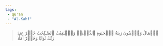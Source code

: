 ```yaml
---
tags: 
 - quran 
 - "Al-Kahf"
---
```


> ٱلۡمَالُ وَٱلۡبَنُونَ زِينَةُ ٱلۡحَيَوٰةِ ٱلدُّنۡيَاۖ وَٱلۡبَٰقِيَٰتُ ٱلصَّـٰلِحَٰتُ خَيۡرٌ عِندَ رَبِّكَ ثَوَابٗا وَخَيۡرٌ أَمَلٗا
